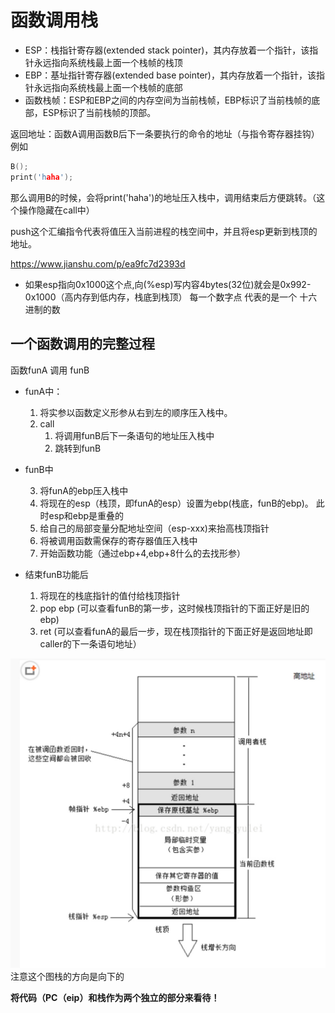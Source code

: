 # 函数调用栈


- ESP：栈指针寄存器(extended stack pointer)，其内存放着一个指针，该指针永远指向系统栈最上面一个栈帧的栈顶
- EBP：基址指针寄存器(extended base pointer)，其内存放着一个指针，该指针永远指向系统栈最上面一个栈帧的底部
- 函数栈帧：ESP和EBP之间的内存空间为当前栈帧，EBP标识了当前栈帧的底部，ESP标识了当前栈帧的顶部。

返回地址：函数A调用函数B后下一条要执行的命令的地址（与指令寄存器挂钩）
例如

```C
B();
print('haha');
```
那么调用B的时候，会将print('haha')的地址压入栈中，调用结束后方便跳转。（这个操作隐藏在call中）


push这个汇编指令代表将值压入当前进程的栈空间中，并且将esp更新到栈顶的地址。

https://www.jianshu.com/p/ea9fc7d2393d

- 如果esp指向0x1000这个点,向(%esp)写内容4bytes(32位)就会是0x992-0x1000（高内存到低内存，栈底到栈顶） 每一个数字点 代表的是一个 十六进制的数

## 一个函数调用的完整过程

函数funA 调用 funB

* funA中：

    1. 将实参以函数定义形参从右到左的顺序压入栈中。
    2. call
        1. 将调用funB后下一条语句的地址压入栈中
        2. 跳转到funB
    
* funB中

    3. 将funA的ebp压入栈中
    4. 将现在的esp（栈顶，即funA的esp）设置为ebp(栈底，funB的ebp)。 此时esp和ebp是重叠的
    5. 给自己的局部变量分配地址空间（esp-xxx)来抬高栈顶指针
    5. 将被调用函数需保存的寄存器值压入栈中
    6. 开始函数功能（通过ebp+4,ebp+8什么的去找形参）

* 结束funB功能后

    1. 将现在的栈底指针的值付给栈顶指针
    2. pop ebp (可以查看funB的第一步，这时候栈顶指针的下面正好是旧的ebp)
    3. ret (可以查看funA的最后一步，现在栈顶指针的下面正好是返回地址即caller的下一条语句地址）

![](media/15220538538063/15220568965965.jpg)
注意这个图栈的方向是向下的

**将代码（PC（eip）和栈作为两个独立的部分来看待！**


